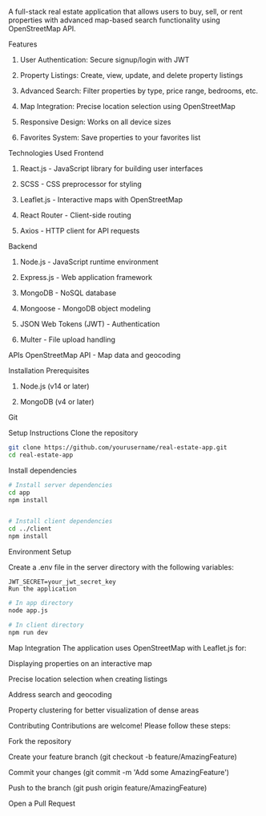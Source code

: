 A full-stack real estate application that allows users to buy, sell, or rent properties with advanced map-based search functionality using OpenStreetMap API.

Features
1. User Authentication: Secure signup/login with JWT

2. Property Listings: Create, view, update, and delete property listings

3. Advanced Search: Filter properties by type, price range, bedrooms, etc.

4. Map Integration: Precise location selection using OpenStreetMap

5. Responsive Design: Works on all device sizes

6. Favorites System: Save properties to your favorites list

Technologies Used
Frontend
1. React.js - JavaScript library for building user interfaces

2. SCSS - CSS preprocessor for styling

3. Leaflet.js - Interactive maps with OpenStreetMap

4. React Router - Client-side routing

5. Axios - HTTP client for API requests

Backend
1. Node.js - JavaScript runtime environment

2. Express.js - Web application framework

3. MongoDB - NoSQL database

4. Mongoose - MongoDB object modeling

5. JSON Web Tokens (JWT) - Authentication

6. Multer - File upload handling

APIs
OpenStreetMap API - Map data and geocoding

Installation
Prerequisites
1. Node.js (v14 or later)

2. MongoDB (v4 or later)

Git

Setup Instructions
Clone the repository

```bash
git clone https://github.com/yourusername/real-estate-app.git
cd real-estate-app
```
Install dependencies

```bash
# Install server dependencies
cd app
npm install


# Install client dependencies
cd ../client
npm install
```

Environment Setup

Create a .env file in the server directory with the following variables:

```MONGODB_URI=your_mongodb_connection_string
JWT_SECRET=your_jwt_secret_key
Run the application
```

```bash
# In app directory
node app.js

# In client directory
npm run dev
```

Map Integration
The application uses OpenStreetMap with Leaflet.js for:

Displaying properties on an interactive map

Precise location selection when creating listings

Address search and geocoding

Property clustering for better visualization of dense areas

Contributing
Contributions are welcome! Please follow these steps:

Fork the repository

Create your feature branch (git checkout -b feature/AmazingFeature)

Commit your changes (git commit -m 'Add some AmazingFeature')

Push to the branch (git push origin feature/AmazingFeature)

Open a Pull Request
